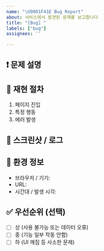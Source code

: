 ```yaml
---
name: "\U0001F41E Bug Report"
about: 서비스에서 발견된 문제를 보고합니다
title: "[Bug] "
labels: ["bug"]
assignees: ''

---
```


## ❗️ 문제 설명

<!-- 어떤 문제가 발생했는지 명확히 설명해주세요 -->

## 🔁 재현 절차

1. 페이지 진입
2. 특정 행동
3. 에러 발생

## 📸 스크린샷 / 로그

<!-- 가능하다면 콘솔 에러, 캡처 이미지, 동작 영상 등을 첨부해주세요 -->

## 🧪 환경 정보

- 브라우저 / 기기:
- URL:
- 시간대 / 발생 시각:

## ✅ 우선순위 (선택)

- [ ] 상 (사용 불가능 또는 데이터 오류)
- [ ] 중 (기능 일부 작동 안함)
- [ ] 하 (UI 깨짐 등 사소한 문제)
